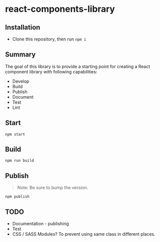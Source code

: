 # react-components-library

## Installation

- Clone this repository, then run `npm i`

## Summary

The goal of this library is to provide a starting point for creating a React component library with following capabilities:

- Develop
- Build
- Publish
- Document
- Test
- Lint

## Start

`npm start`

## Build

`npm run build`

## Publish

> Note: Be sure to bump the version.

`npm publish`

## TODO

- Documentation - publishing
- Test
- CSS / SASS Modules? To prevent using same class in different places.
